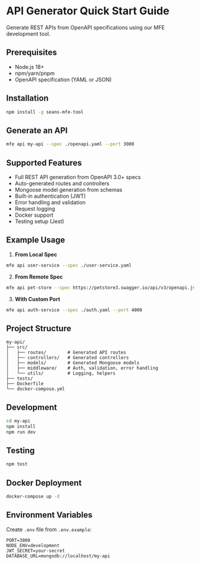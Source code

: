 # API Generator Quick Start Guide

Generate REST APIs from OpenAPI specifications using our MFE development tool.

## Prerequisites
- Node.js 18+
- npm/yarn/pnpm
- OpenAPI specification (YAML or JSON)

## Installation
```bash
npm install -g seans-mfe-tool
```

## Generate an API
```bash
mfe api my-api --spec ./openapi.yaml --port 3000
```

## Supported Features
- Full REST API generation from OpenAPI 3.0+ specs
- Auto-generated routes and controllers
- Mongoose model generation from schemas
- Built-in authentication (JWT)
- Error handling and validation
- Request logging
- Docker support
- Testing setup (Jest)

## Example Usage

1. **From Local Spec**
```bash
mfe api user-service --spec ./user-service.yaml
```

2. **From Remote Spec**
```bash
mfe api pet-store --spec https://petstore3.swagger.io/api/v3/openapi.json
```

3. **With Custom Port**
```bash
mfe api auth-service --spec ./auth.yaml --port 4000
```

## Project Structure
```
my-api/
├── src/
│   ├── routes/        # Generated API routes
│   ├── controllers/   # Generated controllers
│   ├── models/        # Generated Mongoose models
│   ├── middleware/    # Auth, validation, error handling
│   └── utils/         # Logging, helpers
├── tests/
├── Dockerfile
└── docker-compose.yml
```

## Development
```bash
cd my-api
npm install
npm run dev
```

## Testing
```bash
npm test
```

## Docker Deployment
```bash
docker-compose up -d
```

## Environment Variables
Create `.env` file from `.env.example`:
```
PORT=3000
NODE_ENV=development
JWT_SECRET=your-secret
DATABASE_URL=mongodb://localhost/my-api
```

